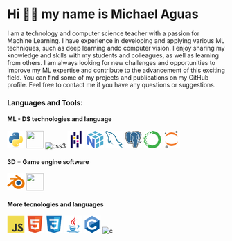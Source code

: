 <h1>Hi 🖖🏻 my name is Michael Aguas</h1>
<p>I am a technology and computer science teacher with a passion for Machine Learning. I have experience in developing and applying various ML techniques, such as deep learning ando computer vision. I enjoy sharing my knowledge and skills with my students and colleagues, as well as learning from others. I am always looking for new challenges and opportunities to improve my ML expertise and contribute to the advancement of this exciting field. You can find some of my projects and publications on my GitHub profile. Feel free to contact me if you have any questions or suggestions.
</p>

<h3 align="left">Languages and Tools:</h3>
<h4 aling="left">ML - DS technologies and language</h4>
<p align="left"> 
  <img src="https://github.com/devicons/devicon/blob/master/icons/python/python-original.svg" alt="c" width="40" height="40"/>
  <img src="https://upload.wikimedia.org/wikipedia/commons/2/2d/Tensorflow_logo.svg" width="40" height="40"/>
  <img src="https://upload.wikimedia.org/wikipedia/commons/0/05/Scikit_learn_logo_small.svg" alt="css3" width="40" height="40"/>
  <img src="https://github.com/devicons/devicon/blob/master/icons/pandas/pandas-original.svg" alt="css3" width="40" height="40"/>
  <img src="https://github.com/devicons/devicon/blob/master/icons/numpy/numpy-original.svg" alt="css3" width="40" height="40"/>
  <img src="https://github.com/devicons/devicon/blob/master/icons/mysql/mysql-original.svg" alt="css3" width="40" height="40"/>
  <img src="https://github.com/devicons/devicon/blob/master/icons/postgresql/postgresql-original.svg" alt="css3" width="40" height="40"/>
  <img src="https://github.com/devicons/devicon/blob/master/icons/anaconda/anaconda-original.svg" alt="css3" width="40" height="40"/>
  <img src="https://github.com/devicons/devicon/blob/master/icons/jupyter/jupyter-original.svg" alt="css3" width="40" height="40"/>
</p>
<h4 aling="left">3D = Game engine software</h4>
<p align="left"> 
  <img src="https://github.com/devicons/devicon/blob/master/icons/blender/blender-original.svg" alt="c" width="40" height="40"/>
  <img src="https://upload.wikimedia.org/wikipedia/commons/2/2d/Tensorflow_logo.svg" width="40" height="40"/>
</p>
<h4 aling="left">More tecnologies and languages</h4>
<p align="left"> 
  <img src="https://github.com/devicons/devicon/blob/master/icons/javascript/javascript-original.svg" alt="c" width="40" height="40"/>
  <img src="https://github.com/devicons/devicon/blob/master/icons/html5/html5-original.svg" alt="c" width="40" height="40"/>
  <img src="https://github.com/devicons/devicon/blob/master/icons/css3/css3-original.svg" width="40" height="40"/>
  <img src="https://github.com/devicons/devicon/blob/master/icons/java/java-original.svg" alt="c" width="40" height="40"/>
  <img src="https://github.com/devicons/devicon/blob/master/icons/c/c-original.svg" alt="c" width="40" height="40"/>
  <img src="https://upload.wikimedia.org/wikipedia/commons/e/e0/ArduinoLogo_®.svg" alt="c" width="40" height="40"/>
</p>
